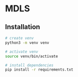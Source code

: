 # MDLS

## Installation

```bash
# create venv
python3 -m venv venv

# activate venv
source venv/bin/activate

# install dependencies
pip install -r requirements.txt
```
